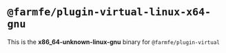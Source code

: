 # `@farmfe/plugin-virtual-linux-x64-gnu`

This is the **x86_64-unknown-linux-gnu** binary for `@farmfe/plugin-virtual`
